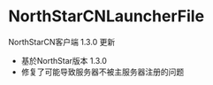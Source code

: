 <!--
 * @Author: HK560
 * @Date: 2021-12-25 13:34:04
 * @LastEditTime: 2021-12-31 11:05:42
 * @LastEditors: HK560
 * @Description:
 * @FilePath: \NorthStarCN_WIKIh:\github\ttf\NorthStarCNLauncherFile\README.md
 * My Blog: https://blog.hk560.top
-->
# NorthStarCNLauncherFile
NorthStarCN客户端 1.3.0 更新
- 基於NorthStar版本 1.3.0
- 修复了可能导致服务器不被主服务器注册的问题


